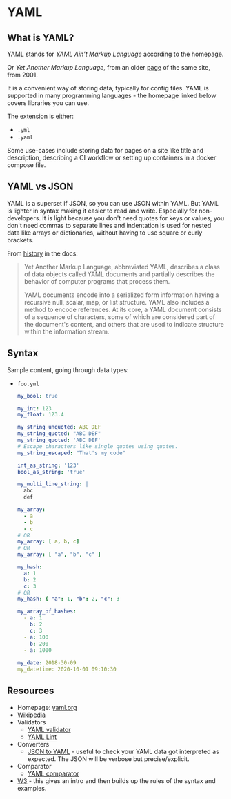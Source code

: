 # YAML


## What is YAML?

YAML stands for _YAML Ain't Markup Language_ according to the homepage.

Or _Yet Another Markup Language_, from an older [page](https://yaml.org/spec/history/2001-12-10.html) of the same site, from 2001.

It is a convenient way of storing data, typically for config files. YAML is supported in many programming languages - the homepage linked below covers libraries you can use.

The extension is either:

- `.yml`
- `.yaml`

Some use-cases include storing data for pages on a site like title and description, describing a CI workflow or setting up containers in a docker compose file.


## YAML vs JSON

YAML is a superset if JSON, so you can use JSON within YAML. But YAML is lighter in syntax making it easier to read and write. Especially for non-developers. It is light because you don't need quotes for keys or values, you don't need commas to separate lines and indentation is used for nested data like arrays or dictionaries, without having to use square or curly brackets.

From [history](https://yaml.org/spec/history/2001-08-01.html) in the docs:

> Yet Another Markup Language, abbreviated YAML, describes a class of data objects called YAML documents and partially describes the behavior of computer programs that process them.
>
> YAML documents encode into a serialized form information having a recursive null, scalar, map, or list structure. YAML also includes a method to encode references. At its core, a YAML document consists of a sequence of characters, some of which are considered part of the document's content, and others that are used to indicate structure within the information stream.


## Syntax


Sample content, going through data types:

- `foo.yml`
    ```yaml
    my_bool: true
    
    my_int: 123
    my_float: 123.4
    
    my_string_unquoted: ABC DEF
    my_string_quoted: "ABC DEF"
    my_string_quoted: 'ABC DEF'
    # Escape characters like single quotes using quotes.
    my_string_escaped: "That's my code"
    
    int_as_string: '123'
    bool_as_string: 'true'
    
    my_multi_line_string: |
      abc
      def

    my_array:
      - a
      - b
      - c
    # OR
    my_array: [ a, b, c]
    # OR
    my_array: [ "a", "b", "c" ]

    my_hash:
      a: 1
      b: 2
      c: 3
    # OR
    my_hash: { "a": 1, "b": 2, "c": 3 
    
    my_array_of_hashes:
      - a: 1
        b: 2
        c: 3
      - a: 100
        b: 200
      - a: 1000
      
    my_date: 2018-30-09
    my_datetime: 2020-10-01 09:10:30
    ```


## Resources

- Homepage: [yaml.org](https://yaml.org/)
- [Wikipedia](https://en.m.wikipedia.org/wiki/YAML)
- Validators
    - [YAML validator](https://codebeautify.org/yaml-validator)
    - [YAML Lint](http://www.yamllint.com/)
- Converters
    - [JSON to YAML](https://onlineyamltools.com/convert-yaml-to-json) - useful to check your YAML data got interpreted as expected. The JSON will be verbose but precise/explicit.
- Comparator
    - [YAML comparator](https://yamline.com/compare/)
- [W3](https://www.tutorialspoint.com/yaml/index.htm) - this gives an intro and then builds up the rules of the syntax and examples.
